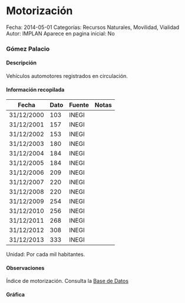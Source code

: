 Motorización
=====

Fecha: 2014-05-01
Categorías: Recursos Naturales, Movilidad, Vialidad
Autor: IMPLAN
Aparece en pagina inicial: No

### Gómez Palacio

#### Descripción

Vehículos automotores registrados en circulación.

<!-- break -->

#### Información recopilada

<table class="table table-hover table-bordered matriz">
  <thead>
    <tr><th>Fecha</th><th>Dato</th><th>Fuente</th><th>Notas</th></tr>
  </thead>
  <tbody>
    <tr><td class="centrado">31/12/2000</td><td class="derecha">103</td><td>INEGI</td><td></td></tr>
    <tr><td class="centrado">31/12/2001</td><td class="derecha">157</td><td>INEGI</td><td></td></tr>
    <tr><td class="centrado">31/12/2002</td><td class="derecha">153</td><td>INEGI</td><td></td></tr>
    <tr><td class="centrado">31/12/2003</td><td class="derecha">180</td><td>INEGI</td><td></td></tr>
    <tr><td class="centrado">31/12/2004</td><td class="derecha">184</td><td>INEGI</td><td></td></tr>
    <tr><td class="centrado">31/12/2005</td><td class="derecha">184</td><td>INEGI</td><td></td></tr>
    <tr><td class="centrado">31/12/2006</td><td class="derecha">209</td><td>INEGI</td><td></td></tr>
    <tr><td class="centrado">31/12/2007</td><td class="derecha">220</td><td>INEGI</td><td></td></tr>
    <tr><td class="centrado">31/12/2008</td><td class="derecha">220</td><td>INEGI</td><td></td></tr>
    <tr><td class="centrado">31/12/2009</td><td class="derecha">254</td><td>INEGI</td><td></td></tr>
    <tr><td class="centrado">31/12/2010</td><td class="derecha">256</td><td>INEGI</td><td></td></tr>
    <tr><td class="centrado">31/12/2011</td><td class="derecha">268</td><td>INEGI</td><td></td></tr>
    <tr><td class="centrado">31/12/2012</td><td class="derecha">308</td><td>INEGI</td><td></td></tr>
    <tr><td class="centrado">31/12/2013</td><td class="derecha">333</td><td>INEGI</td><td></td></tr>
  </tbody>
</table>

Unidad: Por cada mil habitantes.

#### Observaciones

Índice de motorización. Consulta la [Base de Datos](http://www.inegi.org.mx/sistemas/olap/Proyectos/bd/continuas/transporte/vehiculos.asp?s=est&c=13158&proy=vmrc_vehiculos)

#### Gráfica

<div id="graficaDatos" class="grafica"></div>
<script>
  // Gráfica
  if (typeof vargraficaDatos === 'undefined') {
    vargraficaDatos = Morris.Line({
      element: 'graficaDatos',
      data: [{ fecha: '2000-12-31', dato: 103 },{ fecha: '2001-12-31', dato: 157 },{ fecha: '2002-12-31', dato: 153 },{ fecha: '2003-12-31', dato: 180 },{ fecha: '2004-12-31', dato: 184 },{ fecha: '2005-12-31', dato: 184 },{ fecha: '2006-12-31', dato: 209 },{ fecha: '2007-12-31', dato: 220 },{ fecha: '2008-12-31', dato: 220 },{ fecha: '2009-12-31', dato: 254 },{ fecha: '2010-12-31', dato: 256 },{ fecha: '2011-12-31', dato: 268 },{ fecha: '2012-12-31', dato: 308 },{ fecha: '2013-12-31', dato: 333 }],
      xkey: 'fecha',
      ykeys: ['dato'],
      labels: ['Dato'],
      lineColors: ['#FF5B02'],
      xLabelFormat: function(d) { return d.getDate()+'/'+(d.getMonth()+1)+'/'+d.getFullYear(); },
      dateFormat: function(ts) { var d = new Date(ts); return d.getDate() + '/' + (d.getMonth() + 1) + '/' + d.getFullYear(); }
    });
  }
</script>
